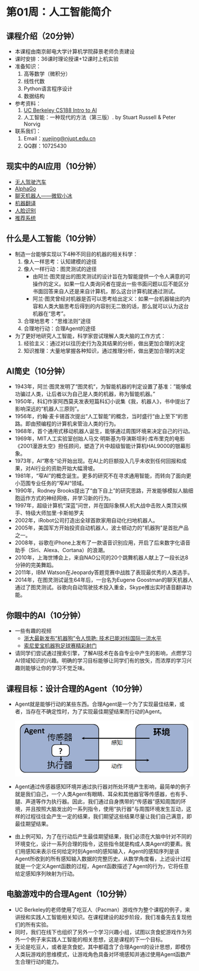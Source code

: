# 第01周：人工智能简介

## 课程介绍（20分钟）

- 本课程由南京邮电大学计算机学院薛景老师负责建设
- 课时安排：36课时理论授课+12课时上机实验
- 准备知识：
    1. 高等数学（微积分）
    2. 线性代数
    3. Python语言程序设计
    4. 数据结构
- 参考资料：
    1. [UC Berkeley CS188 Intro to AI](http://ai.berkeley.edu/home.html)
    2. 人工智能：一种现代的方法（第三版）. by Stuart Russell & Peter Norvig
- 联系我们：
    1. Email：xuejing@njupt.edu.cn
    2. QQ群：10725430

## 现实中的AI应用（10分钟）

- [无人驾驶汽车](https://baike.baidu.com/item/无人驾驶汽车/77997)
- [AlphaGo](https://baike.baidu.com/item/阿尔法围棋/19319610)
- [聊天机器人——微软小冰](https://baike.baidu.com/item/微软小冰)
- [机器翻译](https://baike.baidu.com/item/机器翻译)
- [人脸识别](https://baike.baidu.com/item/人脸识别)
- [推荐系统](https://baike.baidu.com/item/推荐系统/10267357)

## 什么是人工智能（10分钟）

- 制造一台能够实现以下4种不同目的机器的相关科学：
    1. 像人一样思考：认知建模的途径
    2. 像人一样行动：图灵测试的途径
        - 由阿兰·图灵提出的图灵测试的设计旨在为智能提供一个令人满意的可操作的定义。如果一位人类询问者在提出一些书面问题以后不能区分书面回答来自人还是来自计算机，那么这台计算机就通过测试。
        - 阿兰·图灵曾经对​机器是否可以思考给出定义：如果一台机器输出的内容和人类大脑思考后得到的内容别无二致的话，那么就可以认为这台机器在“思考”。
    3. 合理地思考：“思维法则”途径
    4. 合理地行动：合理Agent的途径
- 为了更好地研究人工智能，科学家尝试理解人类大脑的工作方式：
    1. 经验主义：通过对以往历史行为及其结果的分析，做出更加合理的决定
    2. 知识推理：大量地掌握各种知识，通过推理分析，做出更加合理的决定

## AI简史（10分钟）

- 1943年，阿兰·图灵发明了“图灵机“，为智能机器的判定设置了基准：”能够成功骗过人类，让后者以为自己是人类的机器，称为智能机器。”
- 1950年，科幻作家阿西莫夫发表短篇科幻小说集《我，机器人》，书中提出了影响深远的“机器人三原则”。
- 1956年，约翰·麦卡锡首次提出“人工智能”的概念，当时盛行“由上至下“的思路。即由预编程的计算机来管治人类的行为。
- 1968年，首个通用式移动机器人诞生，能够通过周围环境来决定自己的行动。
- 1969年，MIT人工实验室创始人马文·明斯基为导演斯坦利·库布里克的电影《2001漫游太空》担任顾问，塑造了片中超级智能计算机HAL9000的银幕形象。
- 1973年，AI“寒冬“论开始出现。在AI上的巨额投入几乎未收到任何回报和成果，对AI行业的资助开始大幅滑坡。
- 1981年，“窄AI”的概念诞生。更多的研究不在寻求通用智能，而转向了面向更小范围专业任务的“窄AI“领域。
- 1990年，Rodney Brooks提出了“由下自上”的研究思路，开发能够模拟人脑细胞运作方式的神经网络，并学习新的行为。
- 1997年，超级计算机“深蓝”问世，并在国际象棋人机大战中击败人类顶尖棋手、特级大师加里·卡斯帕罗夫
- 2002年，iRobot公司打造出全球首款家用自动化扫地机器人。
- 2005年，美国军方开始投资自动机器人，波士顿动力的"机器狗"是首批产品之一。
- 2008年，谷歌在iPhone上发布了一款语音识别应用，开启了后来数字化语音助手（Siri、Alexa、Cortana）的浪潮。
- 2010年，上海世博会上，来自NAO公司的20个跳舞机器人献上了一段长达8分钟的完美舞蹈。
- 2011年，IBM Watson在Jeopardy答题竞赛中战胜了表现最优秀的人类选手。
- 2014年，在图灵测试诞生64年后，一台名为Eugene Goostman的聊天机器人通过了图灵测试。谷歌向自动驾驶技术投入重金，Skype推出实时语音翻译功能。

## 你眼中的AI（10分钟）

- 一些有趣的视频
    - [浙大最新发布“机器狗”令人惊艳: 技术已能对标国际一流水平](https://v.youku.com/v_show/id_XMzM5NDYxNDQyNA==.html)
    - [索尼爱宝机器狗足球赛精彩射门](https://v.youku.com/v_show/id_XMTY0MzQzNjgw.html)
- 请同学们尝试通过搜索引擎，了解AI技术在各自专业中产生的影响，点燃学习AI领域知识的兴趣。明确的学习目标能够让同学们有的放矢，而浓厚的学习兴趣则能够让你的学习不觉乏味。

## 课程目标：设计合理的Agent（10分钟）
- Agent就是能够行动的某些东西。合理Agent是一个为了实现最佳结果，或者，当存在不确定性时，为了实现最佳期望结果而行动的Agent。

    ![Agent通过传感器和执行器与环境进行交互](images/w1-1.png)
- Agent通过传感器感知环境并通过执行器对所处环境产生影响，最简单的例子就是我们自己，一个人类Agent有眼睛、耳朵和其他器官等传感器，也有手、腿、声道等作为执行器。因此，我们通过自身携带的“传感器”感知周围的环境，并且按照大脑发出的一系列指令，使用“执行器”与周围环境发生互动，这样的过程往往会产生一定的结果，我们期望这些结果尽量让我们自己满意，即最佳期望结果。
- 由上例可知，为了在行动后产生最佳期望结果，我们必须在大脑中针对不同的环境变化，设计一系列合理的指令，这些指令就是构成人类Agent的要素。我们用感知来表示任何给定时刻Agent的感知输入，Agent的感知序列是该Agent所收到的所有感知输入数据的完整历史。从数学角度看，上述设计过程就是一个定义Agent函数的过程，Agent函数描述了Agent的行为，它将任意给定感知序列映射为行动。

## 电脑游戏中的合理Agent（10分钟）
- UC Berkeley的老师使用了吃豆人（Pacman）游戏作为整个课程的例子，来讲授和实践人工智能相关知识。在课程建设的起步阶段，我们准备先去复现他们的所有实验。
- 同时，我们在线下也组织了另外一个学习兴趣小组，试图以贪食蛇游戏作为另外一个例子来实践人工智能的相关思想，这是课程的下一个目标。
- 无论是吃豆人，或者是贪食蛇，其中都蕴含了合理Agent的设计思想，即模仿人类玩游戏的思维模式，让游戏角色具备对环境感知并通过使用Agent函数产生合理行动的能力。
